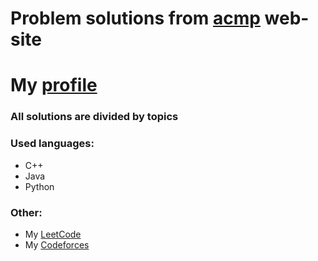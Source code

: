 # Problem solutions from [acmp](https://acmp.ru/) web-site
# My [profile](https://acmp.ru/index.asp?main=user&id=242796)
### All solutions are divided by topics ###
### Used languages: ###
* C++
* Java
* Python
### Other: ###
* My [LeetCode](https://leetcode.com/swimfish7/)
* My [Codeforces](https://codeforces.com/profile/swimfish7)
